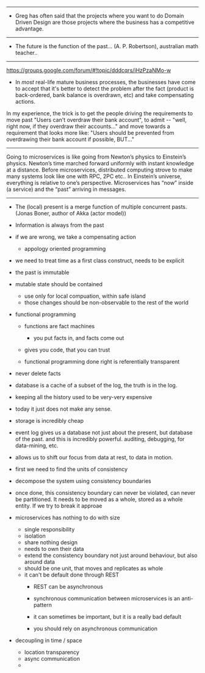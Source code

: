 -------

- Greg has often said that the projects where you want to do Domain Driven Design are those projects where the business has a competitive advantage.

-------
- The future is the function of the past... (A. P. Robertson), australian math teacher..
-------

https://groups.google.com/forum/#!topic/dddcqrs/iHzPzaNMo-w
- In *most* real-life mature business processes, the businesses have come to accept that it's better to detect the problem after the fact (product is back-ordered, bank balance is overdrawn, etc) and take compensating actions.


In my experience, the trick is to get the people driving the requirements to move past "Users can't overdraw their bank account", to admit -- "well, right now, if they overdraw their accounts..." and move towards a requirement that looks more like: "Users should be prevented from overdrawing their bank account if possible, BUT..."




-------
Going to microservices is like going from Newton’s physics to Einstein’s physics. Newton’s time marched forward uniformly with instant knowledge at a distance. Before microservices, distributed computing strove to make many systems look like one with RPC, 2PC etc.. In Einstein’s universe, everything is relative to one’s perspective. Microservices has “now” inside (a service) and the “past” arriving in messages.



-------
- The (local) present is a merge function of multiple concurrent pasts. (Jonas Boner, author of Akka (actor model))

- Information is always from the past
- if we are wrong, we take a compensating action
  - appology oriented programming
- we need to treat time as a first class construct, needs to be explicit
- the past is immutable

- mutable state should be contained
  - use only for local compuation, within safe island
  - those changes should be non-observable to the rest of the world


- functional programming
  - functions are fact machines
    - you put facts in, and facts come out

  - gives you code, that you can trust
  - functional programming done right is referentially transparent
- never delete facts

- database is a cache of a subset of the log, the truth is in the log.

- keeping all the history used to be very-very expensive

- today it just does not make any sense.
- storage is incredibly cheap


- event log gives us a database not just about the present, but database of the past. and this is incredibly powerful. auditing, debugging, for data-mining, etc.

- allows us to shift our focus from data at rest, to data in motion.


- first we need to find the units of consistency
- decompose the system using consistency boundaries
- once done, this consistency boundary can never be violated, can never be partitioned. It needs to be moved as a whole, stored as a whole entity. If we try to break it approae

- microservices has nothing to do with size
  - single responsibility
  - isolation
  - share nothing design
  - needs to own their data
  - extend the consistency boundary not just around behaviour, but also around data
  - should be one unit, that moves and replicates as whole
  - it can't be default done through REST
    - REST can be asynchronous
    - synchronous communication between microservices is an anti-pattern
    - it can sometimes be important, but it is a really bad default

    - you should rely on asynchronous communication


- decoupling in time / space
  - location transparency
  - async communication
  -
